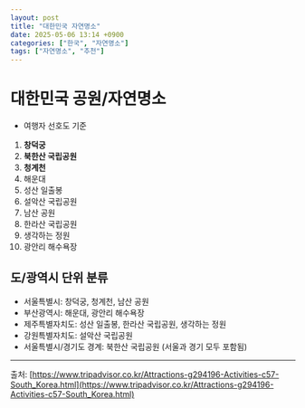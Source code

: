 ```yaml
---
layout: post
title: "대한민국 자연명소"
date: 2025-05-06 13:14 +0900
categories: ["한국", "자연명소"]
tags: ["자연명소", "추천"]
---
```


# 대한민국 공원/자연명소
* 여행자 선호도 기준

1. **창덕궁**
2. **북한산 국립공원**
3. **청계천**
4. 해운대
5. 성산 일출봉
6. 설악산 국립공원
7. 남산 공원
8. 한라산 국립공원
9. 생각하는 정원
10. 광안리 해수욕장

## 도/광역시 단위 분류
* 서울특별시: 창덕궁, 청계천, 남산 공원
* 부산광역시: 해운대, 광안리 해수욕장
* 제주특별자치도: 성산 일출봉, 한라산 국립공원, 생각하는 정원
* 강원특별자치도: 설악산 국립공원
* 서울특별시/경기도 경계: 북한산 국립공원 (서울과 경기 모두 포함됨)

---

출처: [https://www.tripadvisor.co.kr/Attractions-g294196-Activities-c57-South_Korea.html](https://www.tripadvisor.co.kr/Attractions-g294196-Activities-c57-South_Korea.html)

